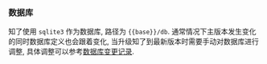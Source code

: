 ### 数据库

知了使用 `sqlite3` 作为数据库, 路径为 `{{base}}/db`. 通常情况下主版本发生变化的同时数据库定义也会跟着变化, 当升级知了到最新版本时需要手动对数据库进行调整, 具体调整可以参考[数据库变更记录](./docs/db.md).
